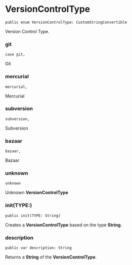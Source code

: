 # VersionControlType
<pre class="highlight"><code><span class="kd">public</span> <span class="kd">enum</span> <span class="kt">VersionControlType</span><span class="p">:</span> <span class="kt">CustomStringConvertible</span></code></pre>

<p>Version Control Type.</p>

### git
<pre class="highlight"><code><span class="k">case</span> <span class="n">git</span><span class="p">,</span></code></pre>

<p>Git</p>

### mercurial
<pre class="highlight"><code><span class="n">mercurial</span><span class="p">,</span></code></pre>

<p>Mercurial</p>

### subversion
<pre class="highlight"><code><span class="n">subversion</span><span class="p">,</span></code></pre>

<p>Subversion</p>

### bazaar
<pre class="highlight"><code><span class="n">bazaar</span><span class="p">,</span></code></pre>

<p>Bazaar</p>

### unknown
<pre class="highlight"><code><span class="n">unknown</span></code></pre>

<p>Unknown <strong>VersionControlType</strong></p>

### init(TYPE:)
<pre class="highlight"><code><span class="kd">public</span> <span class="nf">init</span><span class="p">(</span><span class="kt">TYPE</span><span class="p">:</span> <span class="kt">String</span><span class="p">)</span></code></pre>

<p>Creates a <strong>VersionControlType</strong> based on the type <strong>String</strong>.</p>

### description
<pre class="highlight"><code><span class="kd">public</span> <span class="k">var</span> <span class="nv">description</span><span class="p">:</span> <span class="kt">String</span></code></pre>

<p>Returns a <strong>String</strong> of the <strong>VersionControlType</strong>.</p>

